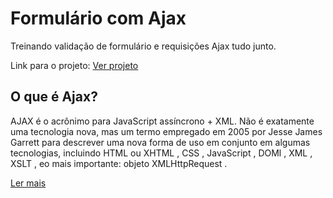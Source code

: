 # Formulário com Ajax
<p>Treinando validação de formulário e requisições Ajax tudo junto.</p>
<p>Link para o projeto: <a href="">Ver projeto<a>

## O que é Ajax?
<p>AJAX é o acrônimo para JavaScript assíncrono + XML. Não é exatamente uma tecnologia nova, mas um termo empregado em 2005 por Jesse James Garrett para descrever uma nova forma de uso em conjunto em algumas tecnologias, incluindo HTML ou XHTML , CSS , JavaScript , DOMl , XML , XSLT , eo mais importante: objeto XMLHttpRequest .</p>
<a href="https://developer.mozilla.org/pt-BR/docs/Web/Guide/AJAX">Ler mais</a>
